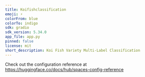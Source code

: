 ```yaml
---
title: Koifishclassification
emoji: ⚡
colorFrom: blue
colorTo: indigo
sdk: gradio
sdk_version: 5.34.0
app_file: app.py
pinned: false
license: mit
short_description: Koi Fish Variety Multi-Label Classification
---
```


Check out the configuration reference at https://huggingface.co/docs/hub/spaces-config-reference
